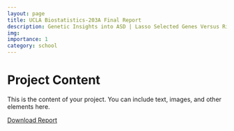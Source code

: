 ```yaml
---
layout: page
title: UCLA Biostatistics-203A Final Report
description: Genetic Insights into ASD | Lasso Selected Genes Versus Ribosomal Markers
img:
importance: 1
category: school
---
```


# Project Content

This is the content of your project. You can include text, images, and other elements here.



[Download Report](/assets/pdf/biostat203a_final.pdf)